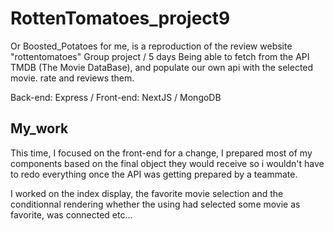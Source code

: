 # RottenTomatoes_project9

Or Boosted_Potatoes for me, is a reproduction of the review website "rottentomatoes"
Group project / 5 days
Being able to fetch from the API TMDB (The Movie DataBase), and populate our own api with the selected movie.
rate and reviews them.

Back-end: Express / Front-end: NextJS / MongoDB

## My_work
This time, I focused on the front-end for a change, I prepared most of my components based on the final object they would receive so i wouldn't have to redo everything once the API was getting prepared by a teammate.

I worked on the index display, the favorite movie selection and the conditionnal rendering whether the using had selected some movie as favorite, was connected etc...

